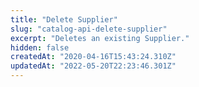 ```yaml
---
title: "Delete Supplier"
slug: "catalog-api-delete-supplier"
excerpt: "Deletes an existing Supplier."
hidden: false
createdAt: "2020-04-16T15:43:24.310Z"
updatedAt: "2022-05-20T22:23:46.301Z"
---
```

